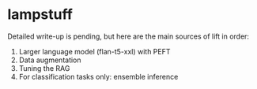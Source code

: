 # lampstuff

Detailed write-up is pending, but here are the main sources of lift in order:
1. Larger language model (flan-t5-xxl) with PEFT
2. Data augmentation
3. Tuning the RAG
4. For classification tasks only: ensemble inference
